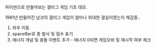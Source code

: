 파이썬으로 만들어보는 갤러그 게임 기초 데모.

1981년 만들어진 남코의 갤러그 게임이 얼마나 위대한 결실이였는지 체감중..

1. 좌우 이동
2. spaceBar로 총 발사 및 점수 표기
3. 에너지 개념 및 충돌 이벤트 추가 - 에너지 0되면 게임오바 및 재시작 여부 체크
